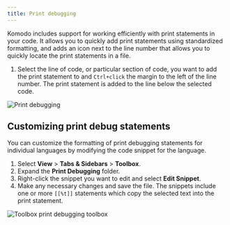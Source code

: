 ```yaml
---
title: Print debugging
---
```


Komodo includes support for working efficiently with print statements in your code. It allows you to quickly add print statements using standardized formatting, and adds an icon next to the line number that allows you to quickly locate the print statements in a file.

1. Select the line of code, or particular section of code, you want to add the print statement to and `Ctrl+click` the margin to the left of the line number. The print statement is added to the line below the selected code.

![Print debugging](/images/print_debugging.png)

## Customizing print debug statements

You can customize the formatting of print debugging statements for individual languages by modifying the code snippet for the language.

1. Select **View** > **Tabs & Sidebars** > **Toolbox**.
1. Expand the **Print Debugging** folder.
1. Right-click the snippet you want to edit and select **Edit Snippet**.
1. Make any necessary changes and save the file. The snippets include one or more `[[%t]]` statements which copy the selected text into the print statement. 

![Toolbox print debugging toolbox](/images/toolbox_print_menu.png)
